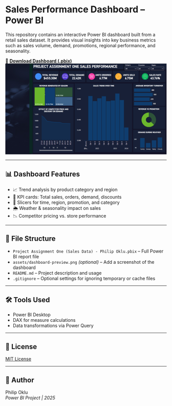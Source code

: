 
# Sales Performance Dashboard – Power BI

This repository contains an interactive Power BI dashboard built from a retail sales dataset. It provides visual insights into key business metrics such as sales volume, demand, promotions, regional performance, and seasonality.

🔗 **[Download Dashboard (.pbix)](LINK_TO_FILE)**  
![Dashboard Preview](ProjectAssOnePowerBI.PNG)

---

## 📊 Dashboard Features

- 📈 Trend analysis by product category and region
- 📌 KPI cards: Total sales, orders, demand, discounts
- 🎯 Slicers for time, region, promotion, and category
- 🌦️ Weather & seasonality impact on sales
- 📉 Competitor pricing vs. store performance

---

## 🧱 File Structure

- `Project Assignment One (Sales Data) - Philip Oklu.pbix` – Full Power BI report file
- `assets/dashboard-preview.png` *(optional)* – Add a screenshot of the dashboard
- `README.md` – Project description and usage
- `.gitignore` – Optional settings for ignoring temporary or cache files

---

## 🛠 Tools Used

- Power BI Desktop
- DAX for measure calculations
- Data transformations via Power Query

---

## 📝 License

[MIT License](LICENSE)

---

## 👤 Author

Philip Oklu  
*Power BI Project | 2025*

